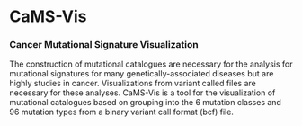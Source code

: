 # CaMS-Vis
### Cancer Mutational Signature Visualization

The construction of mutational catalogues are necessary for the analysis for mutational signatures for many genetically-associated diseases but are highly studies in cancer. Visualizations from variant called files are necessary for these analyses. CaMS-Vis is a tool for the visualization of mutational catalogues based on grouping into the 6 mutation classes and 96 mutation types from a binary variant call format (bcf) file. 
